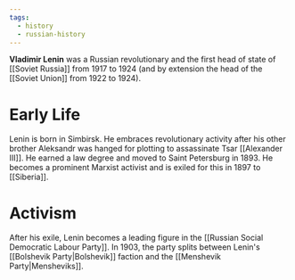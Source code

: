 ```yaml
---
tags:
  - history
  - russian-history
---
```

**Vladimir Lenin** was a Russian revolutionary and the first head of state of [[Soviet Russia]] from 1917 to 1924 (and by extension the head of the [[Soviet Union]] from 1922 to 1924).
# Early Life
Lenin is born in Simbirsk. He embraces revolutionary activity after his other brother Aleksandr was hanged for plotting to assassinate Tsar [[Alexander III]]. He earned a law degree and moved to Saint Petersburg in 1893. He becomes a prominent Marxist activist and is exiled for this in 1897 to [[Siberia]]. 
# Activism
After his exile, Lenin becomes a leading figure in the [[Russian Social Democratic Labour Party]]. In 1903, the party splits between Lenin's [[Bolshevik Party|Bolshevik]] faction and the [[Menshevik Party|Mensheviks]]. 